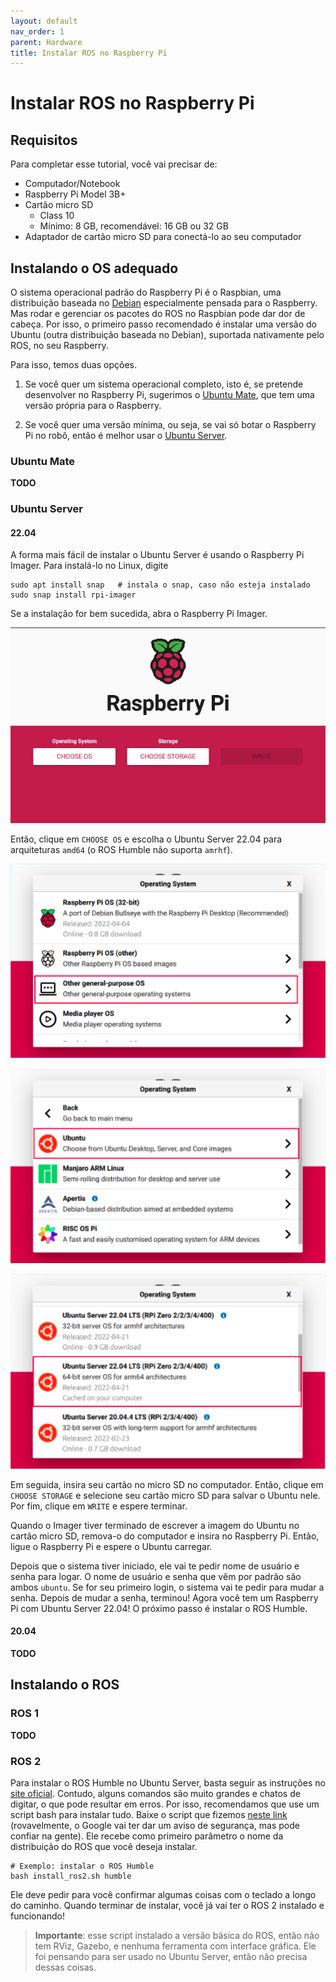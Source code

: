 ```yaml
---
layout: default
nav_order: 1
parent: Hardware
title: Instalar ROS no Raspberry Pi
---
```


# Instalar ROS no Raspberry Pi
## Requisitos
Para completar esse tutorial, você vai precisar de:
- Computador/Notebook
- Raspberry Pi Model 3B+
- Cartão micro SD
    - Class 10
    - Mínimo: 8 GB, recomendável: 16 GB ou 32 GB
- Adaptador de cartão micro SD para conectá-lo ao seu computador

## Instalando o OS adequado
O sistema operacional padrão do Raspberry Pi é o Raspbian, uma distribuição baseada no [Debian](https://www.debian.org/) especialmente pensada para o Raspberry. Mas rodar e gerenciar os pacotes do ROS no Raspbian pode dar dor de cabeça. Por isso, o primeiro passo recomendado é instalar uma versão do Ubuntu (outra distribuição baseada no Debian), suportada nativamente pelo ROS, no seu Raspberry.

Para isso, temos duas opções. 

1) Se você quer um sistema operacional completo, isto é, se pretende desenvolver no Raspberry Pi, sugerimos o [Ubuntu Mate](https://ubuntu-mate.org/), que tem uma versão própria para o Raspberry.

2) Se você quer uma versão mínima, ou seja, se vai só botar o Raspberry Pi no robô, então é melhor usar o [Ubuntu Server](https://ubuntu.com/tutorials/install-ubuntu-server#1-overview).

### Ubuntu Mate
**TODO**

### Ubuntu Server
#### 22.04
A forma mais fácil de instalar o Ubuntu Server é usando o Raspberry Pi Imager. Para instalá-lo no Linux, digite

```
sudo apt install snap   # instala o snap, caso não esteja instalado
sudo snap install rpi-imager
```

Se a instalação for bem sucedida, abra o Raspberry Pi Imager.

![Tela inicial do Raspberry Pi Imager](/assets/images/tutorials/ros_rasppi/imager_home.png)

Então, clique em `CHOOSE OS` e escolha o Ubuntu Server 22.04 para arquiteturas `amd64` (o ROS Humble não suporta `amrhf`).

![Primeiro passo na escolha do sistema operacional](/assets/images/tutorials/ros_rasppi/imager_os_step1.png)

![Segundo passo na escolha do sistema operacional](/assets/images/tutorials/ros_rasppi/imager_os_step2.png)

![Terceiro passo na escolha do sistema operacional](/assets/images/tutorials/ros_rasppi/imager_os_step3.png)

Em seguida, insira seu cartão no micro SD no computador. Então, clique em `CHOOSE STORAGE` e selecione seu cartão micro SD para salvar o Ubuntu nele. Por fim, clique em `WRITE` e espere terminar.

Quando o Imager tiver terminado de escrever a imagem do Ubuntu no cartão micro SD, remova-o do computador e insira no Raspberry Pi. Então, ligue o Raspberry Pi e espere o Ubuntu carregar.

Depois que o sistema tiver iniciado, ele vai te pedir nome de usuário e senha para logar. O nome de usuário e senha que vêm por padrão são ambos `ubuntu`. Se for seu primeiro login, o sistema vai te pedir para mudar a senha. Depois de mudar a senha, terminou! Agora você tem um Raspberry Pi com Ubuntu Server 22.04! O próximo passo é instalar o ROS Humble.

#### 20.04
**TODO**

## Instalando o ROS
### ROS 1
**TODO**

### ROS 2
Para instalar o ROS Humble no Ubuntu Server, basta seguir as instruções no [site oficial](http://docs.ros.org.ros.informatik.uni-freiburg.de/en/humble/Installation/Ubuntu-Install-Debians.html). Contudo, alguns comandos são muito grandes e chatos de digitar, o que pode resultar em erros. Por isso, recomendamos que use um script bash para instalar tudo. Baixe o script que fizemos [neste link](https://drive.google.com/uc?export=download&id=1gVz1G-KqCqOMb2CN7-0L-HLPz_UIy5Hd) (rovavelmente, o Google vai ter dar um aviso de segurança, mas pode confiar na gente). Ele recebe como primeiro parâmetro o nome da distribuição do ROS que você deseja instalar.

```
# Exemplo: instalar o ROS Humble
bash install_ros2.sh humble
```

Ele deve pedir para você confirmar algumas coisas com o teclado a longo do caminho. Quando terminar de instalar, você já vai ter o ROS 2 instalado e funcionando!

> **Importante**: esse script instalado a versão básica do ROS, então não tem RViz, Gazebo, e nenhuma ferramenta com interface gráfica. Ele foi pensando para ser usado no Ubuntu Server, então não precisa dessas coisas.

